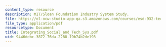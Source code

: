 ```yaml
---
content_type: resource
description: MIT/Sloan Foundation Industry System Study.
file: https://ol-ocw-studio-app-qa.s3.amazonaws.com/courses/esd-932-technology-policy-organizations-spring-2005/9446debc387276da228819b74b2de193_Integrating_Social_and_Tech_Sys.pdf
file_type: application/pdf
resourcetype: Document
title: Integrating_Social_and_Tech_Sys.pdf
uid: 9446debc-3872-76da-2288-19b74b2de193
---
```

